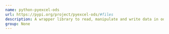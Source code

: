 ```yaml
---
name: python-pyexcel-ods
url: https://pypi.org/project/pyexcel-ods/#files
description: A wrapper library to read, manipulate and write data in ods format.
group: None
---
```

